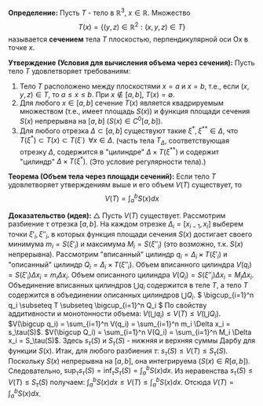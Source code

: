 
**Определение:** Пусть $T$ - тело в $\mathbb{R}^3$, $x \in \mathbb{R}$. Множество
$$ T(x) = \{ (y, z) \in \mathbb{R}^2 : (x, y, z) \in T \} $$
называется **сечением** тела $T$ плоскостью, перпендикулярной оси Ox в точке $x$.

**Утверждение (Условия для вычисления объема через сечения):**
Пусть тело $T$ удовлетворяет требованиям:
1.  Тело $T$ расположено между плоскостями $x=a$ и $x=b$, т.е., если $(x,y,z) \in T$, то $a \le x \le b$. При $x \notin [a, b]$, $T(x) = \emptyset$.
2.  Для любого $x \in [a, b]$ сечение $T(x)$ является квадрируемым множеством (т.е., имеет площадь $S(x)$) и функция площади сечения $S(x)$ непрерывна на $[a, b]$ ($S(x) \in C^0[a, b]$).
3.  Для любого отрезка $\Delta \subset [a, b]$ существуют такие $\xi^*, \xi^{**} \in \Delta$, что ${T(\xi^*) \subset T(x) \subset T(\xi^{\cdot}) \;\; \forall x \in \Delta}$. (часть тела $T_\Delta$, соответствующая отрезку $\Delta$, содержится в "цилиндре" $\Delta \times T(\xi^{**})$ и содержит "цилиндр" $\Delta \times T(\xi^*)$. (Это условие регулярности тела).)

**Теорема (Объем тела через площади сечений):**
Если тело $T$ удовлетворяет утверждениям выше и его объем $V(T)$ существует, то
$$ V(T) = \int_a^b S(x) dx $$

**Доказательство (идея):**
$\triangle$ Пусть $V(T)$ существует. Рассмотрим разбиение $\tau$ отрезка $[a, b]$.
На каждом отрезке $\Delta_i = [x_{i-1}, x_i]$ выберем точки $\xi'_i, \xi''_i$, в которых функция площади сечения $S(x)$ достигает своего минимума $m_i = S(\xi'_i)$ и максимума $M_i = S(\xi''_i)$ (это возможно, т.к. $S(x)$ непрерывна).
Рассмотрим "вписанный" цилиндр $q_i = \Delta_i \times T(\xi'_i)$ и "описанный" цилиндр $Q_i = \Delta_i \times T(\xi''_i)$.
Объем вписанного цилиндра $V(q_i) = S(\xi'_i) \Delta x_i = m_i \Delta x_i$.
Объем описанного цилиндра $V(Q_i) = S(\xi''_i) \Delta x_i = M_i \Delta x_i$.
Объединение вписанных цилиндров $\bigcup q_i$ содержится в теле $T$, а тело $T$ содержится в объединении описанных цилиндров $\bigcup Q_i$.
$ \bigcup_{i=1}^n q_i \subseteq T \subseteq \bigcup_{i=1}^n Q_i $
По свойству аддитивности и монотонности объема:
$V(\bigcup q_i) \le V(T) \le V(\bigcup Q_i)$.
$V(\bigcup q_i) = \sum_{i=1}^n V(q_i) = \sum_{i=1}^n m_i \Delta x_i = s_\tau(S)$.
$V(\bigcup Q_i) = \sum_{i=1}^n V(Q_i) = \sum_{i=1}^n M_i \Delta x_i = S_\tau(S)$.
Здесь $s_\tau(S)$ и $S_\tau(S)$ - нижняя и верхняя суммы Дарбу для функции $S(x)$.
Итак, для любого разбиения $\tau$: $s_\tau(S) \le V(T) \le S_\tau(S)$.
Поскольку $S(x)$ непрерывна на $[a, b]$, она интегрируема ($S(x) \in R[a, b]$).
Следовательно, $\sup_\tau s_\tau(S) = \inf_\tau S_\tau(S) = \int_a^b S(x) dx$.
Из неравенства $s_\tau(S) \le V(T) \le S_\tau(S)$ получаем:
$\int_a^b S(x) dx \le V(T) \le \int_a^b S(x) dx$.
Отсюда $V(T) = \int_a^b S(x) dx$.
